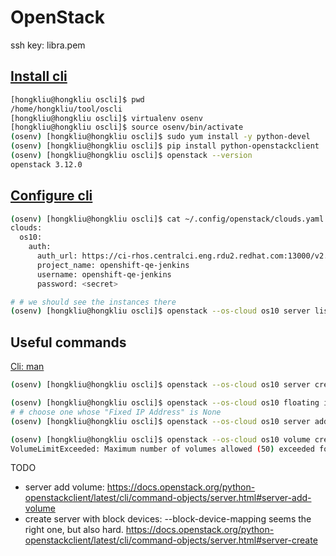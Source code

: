# OpenStack
ssh key: libra.pem


## [Install cli](https://pypi.python.org/pypi/python-openstackclient)

```sh
[hongkliu@hongkliu oscli]$ pwd
/home/hongkliu/tool/oscli
[hongkliu@hongkliu oscli]$ virtualenv osenv
[hongkliu@hongkliu oscli]$ source osenv/bin/activate
(osenv) [hongkliu@hongkliu oscli]$ sudo yum install -y python-devel
(osenv) [hongkliu@hongkliu oscli]$ pip install python-openstackclient
(osenv) [hongkliu@hongkliu oscli]$ openstack --version
openstack 3.12.0

```

## [Configure cli](https://docs.openstack.org/python-openstackclient/latest/configuration/index.html)

```sh
(osenv) [hongkliu@hongkliu oscli]$ cat ~/.config/openstack/clouds.yaml 
clouds:
  os10:
    auth:
      auth_url: https://ci-rhos.centralci.eng.rdu2.redhat.com:13000/v2.0/
      project_name: openshift-qe-jenkins
      username: openshift-qe-jenkins
      password: <secret>

# # we should see the instances there
(osenv) [hongkliu@hongkliu oscli]$ openstack --os-cloud os10 server list
```


## Useful commands

[Cli: man](https://docs.openstack.org/python-openstackclient/latest/cli/man/openstack.html)

```sh
(osenv) [hongkliu@hongkliu oscli]$ openstack --os-cloud os10 server create --availability-zone nova --image qe-rhel-74-20170928 --flavor m1.medium --network openshift-qe-jenkins --security-group default --key-name libra --min 1 --max 1 qe-hongkliu-test-0929

(osenv) [hongkliu@hongkliu oscli]$ openstack --os-cloud os10 floating ip list
# # choose one whose "Fixed IP Address" is None
(osenv) [hongkliu@hongkliu oscli]$ openstack --os-cloud os10 server add floating ip qe-hongkliu-test-0929 10.8.241.68

(osenv) [hongkliu@hongkliu oscli]$ openstack --os-cloud os10 volume create --size 23 --type ceph qe-hongkliu-v1
VolumeLimitExceeded: Maximum number of volumes allowed (50) exceeded for quota 'volumes'. (HTTP 413) (Request-ID: req-bb897546-4346-424d-bb96-b152efc3944c)
```

TODO

* server add volume: https://docs.openstack.org/python-openstackclient/latest/cli/command-objects/server.html#server-add-volume
* create server with block devices: --block-device-mapping seems the right one, but also hard. https://docs.openstack.org/python-openstackclient/latest/cli/command-objects/server.html#server-create


